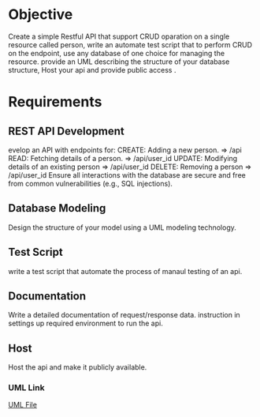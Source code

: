# Objective
Create a simple Restful API that support CRUD
oparation on a single resource called person, write an automate test script that to perform CRUD on the endpoint, use any database of one choice for managing the resource. provide an UML describing the structure of your database structure, Host your api and provide public access .

# Requirements

## REST API Development
evelop an API with endpoints for:
CREATE: Adding a new person.  => /api
READ: Fetching details of a person.  => /api/user_id
UPDATE: Modifying details of an existing person => /api/user_id
DELETE: Removing a person => /api/user_id
Ensure all interactions with the database are secure and free from common vulnerabilities (e.g., SQL injections).

## Database Modeling
Design the structure of your model using a UML modeling technology.

## Test Script
write a test script that automate the process of manaul testing of an api.

## Documentation
Write a detailed documentation of request/response data. instruction in settings up required environment to run the api.

## Host
Host the api and make it publicly available.

### UML Link
[UML File](https://lucid.app/documents/view/3c6d8e0a-6a21-41c1-b796-ade78083b008)






